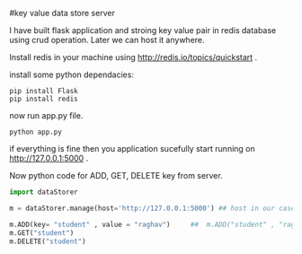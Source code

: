 #key value data store server

I have built flask application and stroing key value pair in redis database using crud operation. Later we can host it anywhere.

Install redis in your machine using http://redis.io/topics/quickstart .

install some python dependacies:

```
pip install Flask
pip install redis
```
now run app.py file.

```
python app.py
```

if everything is fine then you application sucefully start running on http://127.0.0.1:5000 .

Now python code for ADD, GET, DELETE key from server.

```python
import dataStorer

m = dataStorer.manage(host='http://127.0.0.1:5000') ## host in our case it will be "http://127.0.0.1:5000", incase you have deployed on the server than host will change.

m.ADD(key= "student" , value = "raghav")     ##  m.ADD("student" , "raghav")
m.GET("student")
m.DELETE("student")
```
